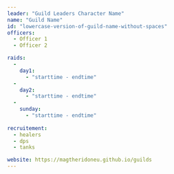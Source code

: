 ```yaml
--- 
leader: "Guild Leaders Character Name"
name: "Guild Name"
id: "lowercase-version-of-guild-name-without-spaces"
officers: 
  - Officer 1
  - Officer 2

raids: 
  - 
    day1: 
      - "starttime - endtime"
  - 
    day2: 
      - "starttime - endtime"
  - 
    sunday: 
      - "starttime - endtime"
      
recruitement: 
  - healers
  - dps
  - tanks

website: https://magtheridoneu.github.io/guilds
---
```

